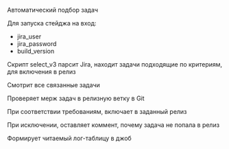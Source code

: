 Автоматический подбор задач

Для запуска стейджа на вход:
- jira_user
- jira_password
- build_version

Скрипт select_v3 парсит Jira, находит задачи подходящие по критериям, для включения в релиз

Смотрит все связанные задачи

Проверяет мерж задач в релизную ветку в Git

При соответствии требованиям, включает в заданный релиз

При исключении, оставляет коммент, почему задача не попала в релиз

Формирует читаемый лог-таблицу в джоб
